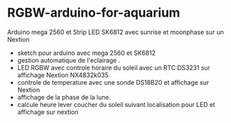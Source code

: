 # RGBW-arduino-for-aquarium
Arduino mega 2560 et Strip LED SK6812 avec sunrise et moonphase sur un Nextion
- sketch pour arduino avec mega 2560 et SK6812
- gestion automatique de l'eclairage .
- LED RGBW avec controle horaire du soleil avec un RTC DS3231 sur affichage Nextion NX4832k035
- controle de temperature avec une sonde DS18B20 et affichage sur Nextion
- affichage de la phase de la lune.
- calcule heure lever coucher du soleil suivant localisation pour LED et affichage sur nextion
